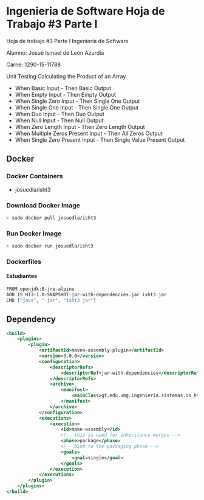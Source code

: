 # Ingenieria de Software Hoja de Trabajo #3 Parte I
Hoja de trabajo #3 Parte I Ingeniería de Software


 Alumno: Josué Ismael de León Azurdia
 
 Carne: 1290-15-11788

Unit Testing Calculating the Product of an Array
- When Basic Input - Then Basic Output
- When Empty Input - Then Empty Output
- When Single Zero Input - Then Single One Output
- When Single One Input - Then Single One Output
- When Duo Input - Then Duo Output
- When Null Input - Then Null Output
- When Zero Length Input - Then Zero Length Output
- When Multiple Zeros Present Input - Then All Zeros Output
- When Single Zero Present Input - Then Single Value Present Output

## Docker
### Docker Containers
* josuedla/isht3

### Download Docker Image
```sh
> sudo docker pull josuedla/isht3
```

### Run Docker Image 
```sh
> sudo docker run josuedla/isht3
```

### Dockerfiles
#### Estudiantes
```sh
FROM openjdk:8-jre-alpine
ADD IS_HT3-1.0-SNAPSHOT-jar-with-dependencies.jar isht3.jar
CMD ["java", "-jar", "isht3.jar"]
```

## Dependency
```xml
<build>
    <plugins>
        <plugin>
            <artifactId>maven-assembly-plugin</artifactId>
            <version>3.0.0</version>
            <configuration>
                <descriptorRefs>
                    <descriptorRef>jar-with-dependencies</descriptorRef>
                </descriptorRefs>
                <archive>
                    <manifest>
                        <mainClass>gt.edu.umg.ingenieria.sistemas.is_ht3.ProductArrayApplication</mainClass>
                    </manifest>
                </archive>
            </configuration>
            <executions>
                <execution>
                    <id>make-assembly</id>
                    <!-- this is used for inheritance merges -->
                    <phase>package</phase>
                    <!-- bind to the packaging phase -->
                    <goals>
                        <goal>single</goal>
                    </goals>
                </execution>
            </executions>
        </plugin>
    </plugins>
</build>
```
